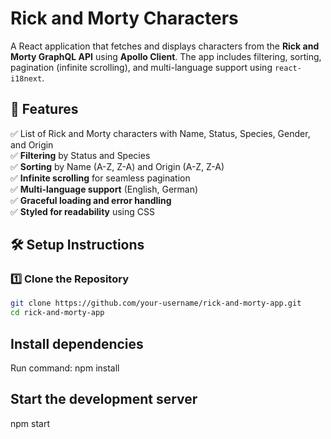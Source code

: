 # Rick and Morty Characters

A React application that fetches and displays characters from the **Rick and Morty GraphQL API** using **Apollo Client**. The app includes filtering, sorting, pagination (infinite scrolling), and multi-language support using `react-i18next`.

## 📌 Features

✅ List of Rick and Morty characters with Name, Status, Species, Gender, and Origin  
✅ **Filtering** by Status and Species  
✅ **Sorting** by Name (A-Z, Z-A) and Origin (A-Z, Z-A)  
✅ **Infinite scrolling** for seamless pagination  
✅ **Multi-language support** (English, German)  
✅ **Graceful loading and error handling**  
✅ **Styled for readability** using CSS  

## 🛠️ Setup Instructions

### 1️⃣ **Clone the Repository**
```sh
git clone https://github.com/your-username/rick-and-morty-app.git
cd rick-and-morty-app
```

## Install dependencies

Run command: 
npm install

## Start the development server
npm start